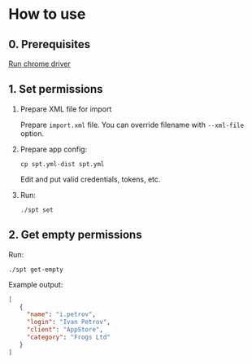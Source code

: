 # How to use

## 0. Prerequisites

[Run chrome driver](Install.md)

## 1. Set permissions

1. Prepare XML file for import

   Prepare `import.xml` file. You can override filename with `--xml-file` option.

2. Prepare app config:

    ```shell
    cp spt.yml-dist spt.yml
    ```

   Edit and put valid credentials, tokens, etc.

3. Run:

    ```shell
    ./spt set
    ```

## 2. Get empty permissions

Run:

```shell
./spt get-empty
```

Example output:

```json
[
   {
     "name": "i.petrov",
     "login": "Ivan Petrov",
     "client": "AppStore",
     "category": "Frogs Ltd"
   }
]
```
